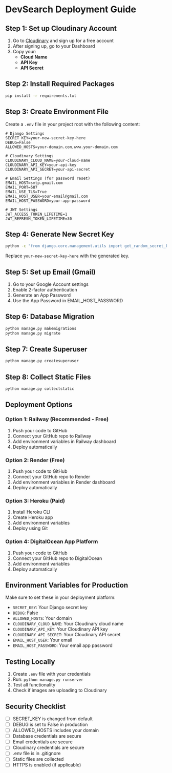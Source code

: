 # DevSearch Deployment Guide

## Step 1: Set up Cloudinary Account

1. Go to [Cloudinary](https://cloudinary.com/) and sign up for a free account
2. After signing up, go to your Dashboard
3. Copy your:
   - **Cloud Name**
   - **API Key**
   - **API Secret**

## Step 2: Install Required Packages

```bash
pip install -r requirements.txt
```

## Step 3: Create Environment File

Create a `.env` file in your project root with the following content:

```env
# Django Settings
SECRET_KEY=your-new-secret-key-here
DEBUG=False
ALLOWED_HOSTS=your-domain.com,www.your-domain.com

# Cloudinary Settings
CLOUDINARY_CLOUD_NAME=your-cloud-name
CLOUDINARY_API_KEY=your-api-key
CLOUDINARY_API_SECRET=your-api-secret

# Email Settings (for password reset)
EMAIL_HOST=smtp.gmail.com
EMAIL_PORT=587
EMAIL_USE_TLS=True
EMAIL_HOST_USER=your-email@gmail.com
EMAIL_HOST_PASSWORD=your-app-password

# JWT Settings
JWT_ACCESS_TOKEN_LIFETIME=1
JWT_REFRESH_TOKEN_LIFETIME=30
```

## Step 4: Generate New Secret Key

```bash
python -c "from django.core.management.utils import get_random_secret_key; print(get_random_secret_key())"
```

Replace `your-new-secret-key-here` with the generated key.

## Step 5: Set up Email (Gmail)

1. Go to your Google Account settings
2. Enable 2-factor authentication
3. Generate an App Password
4. Use the App Password in EMAIL_HOST_PASSWORD

## Step 6: Database Migration

```bash
python manage.py makemigrations
python manage.py migrate
```

## Step 7: Create Superuser

```bash
python manage.py createsuperuser
```

## Step 8: Collect Static Files

```bash
python manage.py collectstatic
```

## Deployment Options

### Option 1: Railway (Recommended - Free)
1. Push your code to GitHub
2. Connect your GitHub repo to Railway
3. Add environment variables in Railway dashboard
4. Deploy automatically

### Option 2: Render (Free)
1. Push your code to GitHub
2. Connect your GitHub repo to Render
3. Add environment variables in Render dashboard
4. Deploy automatically

### Option 3: Heroku (Paid)
1. Install Heroku CLI
2. Create Heroku app
3. Add environment variables
4. Deploy using Git

### Option 4: DigitalOcean App Platform
1. Push your code to GitHub
2. Connect your GitHub repo to DigitalOcean
3. Add environment variables
4. Deploy automatically

## Environment Variables for Production

Make sure to set these in your deployment platform:

- `SECRET_KEY`: Your Django secret key
- `DEBUG`: False
- `ALLOWED_HOSTS`: Your domain
- `CLOUDINARY_CLOUD_NAME`: Your Cloudinary cloud name
- `CLOUDINARY_API_KEY`: Your Cloudinary API key
- `CLOUDINARY_API_SECRET`: Your Cloudinary API secret
- `EMAIL_HOST_USER`: Your email
- `EMAIL_HOST_PASSWORD`: Your email app password

## Testing Locally

1. Create `.env` file with your credentials
2. Run: `python manage.py runserver`
3. Test all functionality
4. Check if images are uploading to Cloudinary

## Security Checklist

- [ ] SECRET_KEY is changed from default
- [ ] DEBUG is set to False in production
- [ ] ALLOWED_HOSTS includes your domain
- [ ] Database credentials are secure
- [ ] Email credentials are secure
- [ ] Cloudinary credentials are secure
- [ ] .env file is in .gitignore
- [ ] Static files are collected
- [ ] HTTPS is enabled (if applicable) 